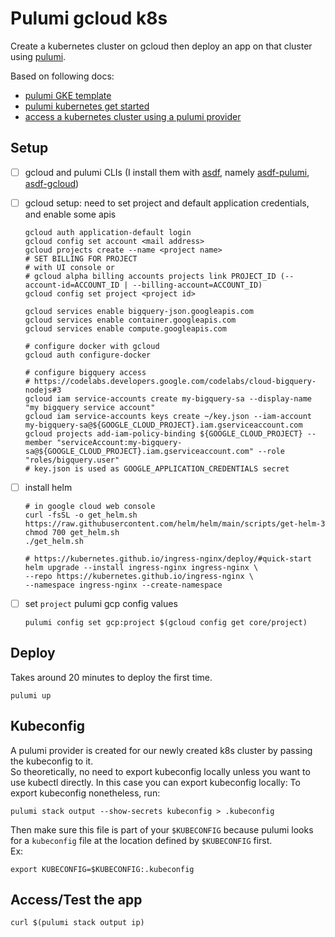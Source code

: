 # Pulumi gcloud k8s

Create a kubernetes cluster on gcloud then deploy an app on that cluster using [pulumi](https://www.pulumi.com/).

Based on following docs:

- [pulumi GKE template](https://www.pulumi.com/templates/kubernetes/gcp/)
- [pulumi kubernetes get started](https://www.pulumi.com/docs/get-started/kubernetes/)
- [access a kubernetes cluster using a pulumi provider](https://www.pulumi.com/registry/packages/kubernetes/how-to-guides/gke/#access-the-kubernetes-cluster-using-pulumi-providers)

## Setup

- [ ] gcloud and pulumi CLIs (I install them with [asdf](https://asdf-vm.com/), namely [asdf-pulumi](https://github.com/canha/asdf-pulumi), [asdf-gcloud](https://github.com/jthegedus/asdf-gcloud))
- [ ] gcloud setup: need to set project and default application credentials, and enable some apis

  ```shell
  gcloud auth application-default login
  gcloud config set account <mail address>
  gcloud projects create --name <project name>
  # SET BILLING FOR PROJECT
  # with UI console or
  # gcloud alpha billing accounts projects link PROJECT_ID (--account-id=ACCOUNT_ID | --billing-account=ACCOUNT_ID)
  gcloud config set project <project id>

  gcloud services enable bigquery-json.googleapis.com
  gcloud services enable container.googleapis.com
  gcloud services enable compute.googleapis.com

  # configure docker with gcloud
  gcloud auth configure-docker

  # configure bigquery access
  # https://codelabs.developers.google.com/codelabs/cloud-bigquery-nodejs#3
  gcloud iam service-accounts create my-bigquery-sa --display-name "my bigquery service account"
  gcloud iam service-accounts keys create ~/key.json --iam-account  my-bigquery-sa@${GOOGLE_CLOUD_PROJECT}.iam.gserviceaccount.com
  gcloud projects add-iam-policy-binding ${GOOGLE_CLOUD_PROJECT} --member "serviceAccount:my-bigquery-sa@${GOOGLE_CLOUD_PROJECT}.iam.gserviceaccount.com" --role "roles/bigquery.user"
  # key.json is used as GOOGLE_APPLICATION_CREDENTIALS secret
  ```

- [ ] install helm

  ```shell
  # in google cloud web console
  curl -fsSL -o get_helm.sh https://raw.githubusercontent.com/helm/helm/main/scripts/get-helm-3
  chmod 700 get_helm.sh
  ./get_helm.sh

  # https://kubernetes.github.io/ingress-nginx/deploy/#quick-start
  helm upgrade --install ingress-nginx ingress-nginx \
  --repo https://kubernetes.github.io/ingress-nginx \
  --namespace ingress-nginx --create-namespace
  ```

- [ ] set `project` pulumi gcp config values
  ```shell
  pulumi config set gcp:project $(gcloud config get core/project)
  ```

## Deploy

Takes around 20 minutes to deploy the first time.

```shell
pulumi up
```

## Kubeconfig

A pulumi provider is created for our newly created k8s cluster by passing the kubeconfig to it.  
So theoretically, no need to export kubeconfig locally unless you want to use kubectl directly. In this case you can export kubeconfig locally:
To export kubeconfig nonetheless, run:

```shell
pulumi stack output --show-secrets kubeconfig > .kubeconfig
```

Then make sure this file is part of your `$KUBECONFIG` because pulumi looks for a `kubeconfig` file at the location defined by `$KUBECONFIG` first.  
Ex:

```
export KUBECONFIG=$KUBECONFIG:.kubeconfig
```

## Access/Test the app

```shell
curl $(pulumi stack output ip)
```
